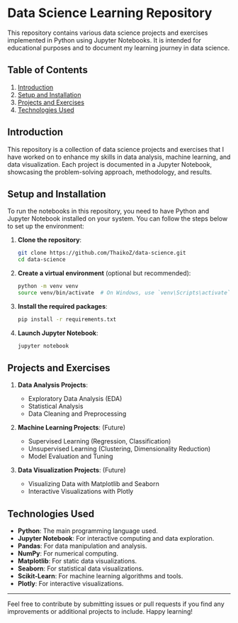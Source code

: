 # Data Science Learning Repository

This repository contains various data science projects and exercises implemented in Python using Jupyter Notebooks. It is intended for educational purposes and to document my learning journey in data science.

## Table of Contents

1. [Introduction](#introduction)
2. [Setup and Installation](#setup-and-installation)
3. [Projects and Exercises](#projects-and-exercises)
4. [Technologies Used](#technologies-used)

## Introduction

This repository is a collection of data science projects and exercises that I have worked on to enhance my skills in data analysis, machine learning, and data visualization. Each project is documented in a Jupyter Notebook, showcasing the problem-solving approach, methodology, and results.

## Setup and Installation

To run the notebooks in this repository, you need to have Python and Jupyter Notebook installed on your system. You can follow the steps below to set up the environment:

1. **Clone the repository**:

    ```bash
    git clone https://github.com/ThaikoZ/data-science.git
    cd data-science
    ```

2. **Create a virtual environment** (optional but recommended):

    ```bash
    python -m venv venv
    source venv/bin/activate  # On Windows, use `venv\Scripts\activate`
    ```

3. **Install the required packages**:

    ```bash
    pip install -r requirements.txt
    ```

4. **Launch Jupyter Notebook**:

    ```bash
    jupyter notebook
    ```

## Projects and Exercises

1. **Data Analysis Projects**: 
    - Exploratory Data Analysis (EDA)
    - Statistical Analysis
    - Data Cleaning and Preprocessing

2. **Machine Learning Projects**: (Future)
    - Supervised Learning (Regression, Classification)
    - Unsupervised Learning (Clustering, Dimensionality Reduction)
    - Model Evaluation and Tuning

3. **Data Visualization Projects**: (Future)
    - Visualizing Data with Matplotlib and Seaborn
    - Interactive Visualizations with Plotly

## Technologies Used

- **Python**: The main programming language used.
- **Jupyter Notebook**: For interactive computing and data exploration.
- **Pandas**: For data manipulation and analysis.
- **NumPy**: For numerical computing.
- **Matplotlib**: For static data visualizations.
- **Seaborn**: For statistical data visualizations.
- **Scikit-Learn**: For machine learning algorithms and tools.
- **Plotly**: For interactive visualizations.

---

Feel free to contribute by submitting issues or pull requests if you find any improvements or additional projects to include. Happy learning!
